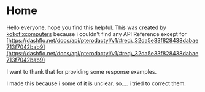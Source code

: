 # Home

Hello everyone, hope you find this helpful. This was created by [kokofixcomputers](https://app.gitbook.com/u/BgsBCzuBdaeGoW8kGi74UMtqwrZ2 "mention") because i couldn't find any API Reference except for [https://dashflo.net/docs/api/pterodactyl/v1/#req\_32da5e33f828438dabae713f7042bab9](https://dashflo.net/docs/api/pterodactyl/v1/#req\_32da5e33f828438dabae713f7042bab9)

I want to thank that for providing some response examples.

I made this because i some of it is unclear. so.... i tried to correct them.
